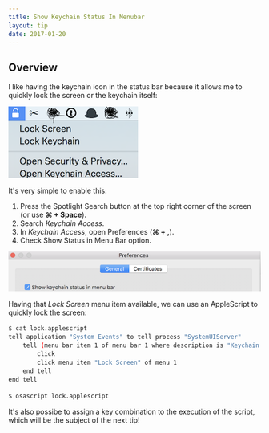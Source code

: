 ```yaml
---
title: Show Keychain Status In Menubar
layout: tip
date: 2017-01-20
---
```


## Overview

I like having the keychain icon in the status bar because it allows me to quickly lock the screen or the keychain itself:

![keychain-bar](/assets/images/tips/keychain-bar.png)

It's very simple to enable this:
1. Press the Spotlight Search button at the top right corner of the screen (or use **⌘ + Space**).
2. Search _Keychain Access_. 
3. In _Keychain Access_, open Preferences (**⌘ + ,**).
4. Check Show Status in Menu Bar option.

![keychain-show](/assets/images/tips/keychain-show.png)

Having that _Lock Screen_ menu item available, we can use an AppleScript to quickly lock the screen:

```bash
$ cat lock.applescript
tell application "System Events" to tell process "SystemUIServer"
    tell (menu bar item 1 of menu bar 1 where description is "Keychain menu extra")
        click
        click menu item "Lock Screen" of menu 1
    end tell
end tell

$ osascript lock.applescript
```

It's also possibe to assign a key combination to the execution of the script, which will be the subject of the next tip!
